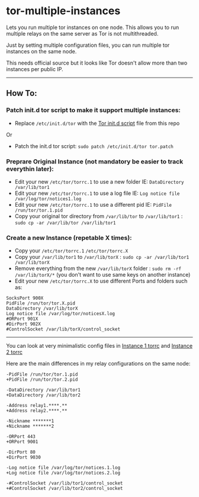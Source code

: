 # tor-multiple-instances

Lets you run multiple tor instances on one node. This allows you to run multiple relays on the same server as Tor is not multithreaded.

Just by setting multiple configuration files, you can run multiple tor instances on the same node.

This needs official source but it looks like Tor doesn't allow more than two instances per public IP.

***

## How To:

### Patch init.d tor script to make it support multiple instances:
* Replace `/etc/init.d/tor` with the [Tor init.d script](tor) file from this repo

Or

* Patch the init.d tor script: `sudo patch /etc/init.d/tor tor.patch`

### Preprare Original Instance (not mandatory be easier to track everythin later):
* Edit your new `/etc/tor/torrc.1` to use a new folder IE: `DataDirectory /var/lib/tor1`
* Edit your new `/etc/tor/torrc.1` to use a log file IE: `Log notice file /var/log/tor/notices1.log`
* Edit your new `/etc/tor/torrc.1` to use a different pid IE: `PidFile /run/tor/tor.1.pid`
* Copy your original tor directory from `/var/lib/tor` to `/var/lib/tor1` : `sudo cp -ar /var/lib/tor /var/lib/tor1`

### Create a new Instance (repetable X times):
* Copy your `/etc/tor/torrc.1` `/etc/tor/torrc.X`
* Copy your `/var/lib/tor1`  to `/var/lib/torX` : `sudo cp -ar /var/lib/tor1 /var/lib/torX`
* Remove everything from the new `/var/lib/torX` folder : `sudo rm -rf /var/lib/torX/*` (you don't want to use same keys on another instance)
* Edit your new `/etc/tor/torrc.X` to use different Ports and folders such as:
```
SocksPort 900X
PidFile /run/tor/tor.X.pid
DataDirectory /var/lib/torX
Log notice file /var/log/tor/noticesX.log
#ORPort 901X
#DirPort 902X
#ControlSocket /var/lib/torX/control_socket
```

***

You can look at very minimalistic config files in [Instance 1 torrc](torrc.1) and [Instance 2 torrc](torrc.2)

Here are the main differences in my relay configurations on the same node:

```
-PidFile /run/tor/tor.1.pid
+PidFile /run/tor/tor.2.pid

-DataDirectory /var/lib/tor1
+DataDirectory /var/lib/tor2

-Address relay1.****.**
+Address relay2.****.**

-Nickname *******1
+Nickname *******2

-ORPort 443
+ORPort 9001

-DirPort 80
+DirPort 9030

-Log notice file /var/log/tor/notices.1.log
+Log notice file /var/log/tor/notices.2.log

-#ControlSocket /var/lib/tor1/control_socket
+#ControlSocket /var/lib/tor2/control_socket
```
